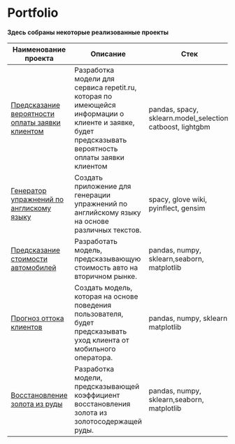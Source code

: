 # Portfolio

**Здесь собраны некоторые реализованные проекты**

| Наименование проекта       | Описание | Стек      |
|-----------|---------|------------|
|[Предсказание вероятности оплаты заявки клиентом](https://github.com/DariaLavrenuik/Portfolio/tree/main/repetit.ru)  | Разработка модели для сервиса repetit.ru, которая по имеющейся информации о клиенте и заявке, будет предсказывать вероятность оплаты заявки клиентом  |  pandas, spacy, sklearn.model_selection, catboost, lightgbm     |
| [Генератор упражнений по англискому языку](https://github.com/DariaLavrenuik/Portfolio/tree/main/english_exercise_generator)      | Создать приложение для генерации упражнений по английскому языку на основе различных текстов.      | spacy, glove wiki, pyinflect, gensim       |
| [Предсказание стоимости автомобилей](https://github.com/DariaLavrenuik/Portfolio/tree/main/used_cars_price_prediction)     | Разработать модель, предсказывающую стоимость авто на вторичном рынке.      | pandas, numpy, sklearn,seaborn, matplotlib |
| [Прогноз оттока клиентов](https://github.com/DariaLavrenuik/Portfolio/tree/main/telecom)    | Создать модель, которая на основе поведения пользователя, будет предсказывать уход клиента от мобильного оператора.      | pandas, numpy, sklearn, matplotlib        |
|  [Восстановление золота из руды](https://github.com/DariaLavrenuik/Portfolio/tree/main/gold_recovery)    | Разработка модели, предсказывающей коэффициент восстановления золота из золотосодержащей руды.            |   pandas, numpy, sklearn,seaborn, matplotlib   |
